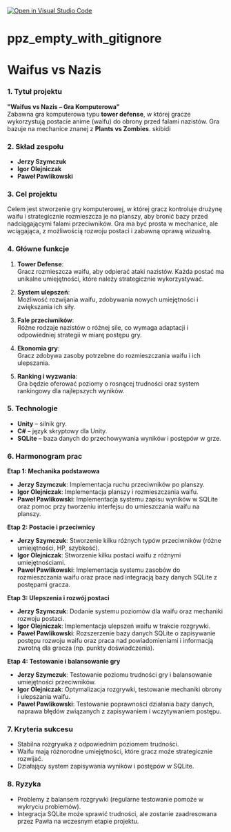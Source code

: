 [![Open in Visual Studio Code](https://classroom.github.com/assets/open-in-vscode-2e0aaae1b6195c2367325f4f02e2d04e9abb55f0b24a779b69b11b9e10269abc.svg)](https://classroom.github.com/online_ide?assignment_repo_id=16106805&assignment_repo_type=AssignmentRepo)
# ppz_empty_with_gitignore

# Waifus vs Nazis

### 1. Tytuł projektu
**"Waifus vs Nazis – Gra Komputerowa"**  
Zabawna gra komputerowa typu **tower defense**, w której gracze wykorzystują postacie anime (waifu) do obrony przed falami nazistów. Gra bazuje na mechanice znanej z **Plants vs Zombies**.
skibidi
### 2. Skład zespołu
- **Jerzy Szymczuk**  
- **Igor Olejniczak**  
- **Paweł Pawlikowski**

### 3. Cel projektu
Celem jest stworzenie gry komputerowej, w której gracz kontroluje drużynę waifu i strategicznie rozmieszcza je na planszy, aby bronić bazy przed nadciągającymi falami przeciwników. Gra ma być prosta w mechanice, ale wciągająca, z możliwością rozwoju postaci i zabawną oprawą wizualną.

### 4. Główne funkcje

1. **Tower Defense**:  
   Gracz rozmieszcza waifu, aby odpierać ataki nazistów. Każda postać ma unikalne umiejętności, które należy strategicznie wykorzystywać.

2. **System ulepszeń**:  
   Możliwość rozwijania waifu, zdobywania nowych umiejętności i zwiększania ich siły.

3. **Fale przeciwników**:  
   Różne rodzaje nazistów o różnej sile, co wymaga adaptacji i odpowiedniej strategii w miarę postępu gry.

4. **Ekonomia gry**:  
   Gracz zdobywa zasoby potrzebne do rozmieszczania waifu i ich ulepszania.

5. **Ranking i wyzwania**:  
   Gra będzie oferować poziomy o rosnącej trudności oraz system rankingowy dla najlepszych wyników.

### 5. Technologie
- **Unity** – silnik gry.
- **C#** – język skryptowy dla Unity.
- **SQLite** – baza danych do przechowywania wyników i postępów w grze.

### 6. Harmonogram prac

**Etap 1: Mechanika podstawowa**  
- **Jerzy Szymczuk**: Implementacja ruchu przeciwników po planszy.  
- **Igor Olejniczak**: Implementacja planszy i rozmieszczania waifu.  
- **Paweł Pawlikowski**: Implementacja systemu zapisu wyników w SQLite oraz pomoc przy tworzeniu interfejsu do umieszczania waifu na planszy.

**Etap 2: Postacie i przeciwnicy**  
- **Jerzy Szymczuk**: Stworzenie kilku różnych typów przeciwników (różne umiejętności, HP, szybkość).  
- **Igor Olejniczak**: Stworzenie kilku postaci waifu z różnymi umiejętnościami.  
- **Paweł Pawlikowski**: Implementacja systemu zasobów do rozmieszczania waifu oraz prace nad integracją bazy danych SQLite z postępami gracza.

**Etap 3: Ulepszenia i rozwój postaci**  
- **Jerzy Szymczuk**: Dodanie systemu poziomów dla waifu oraz mechaniki rozwoju postaci.  
- **Igor Olejniczak**: Implementacja ulepszeń waifu w trakcie rozgrywki.  
- **Paweł Pawlikowski**: Rozszerzenie bazy danych SQLite o zapisywanie postępu rozwoju waifu oraz praca nad powiadomieniami i informacją zwrotną dla gracza (np. punkty doświadczenia).

**Etap 4: Testowanie i balansowanie gry**  
- **Jerzy Szymczuk**: Testowanie poziomu trudności gry i balansowanie umiejętności przeciwników.  
- **Igor Olejniczak**: Optymalizacja rozgrywki, testowanie mechaniki obrony i ulepszania waifu.  
- **Paweł Pawlikowski**: Testowanie poprawności działania bazy danych, naprawa błędów związanych z zapisywaniem i wczytywaniem postępu.

### 7. Kryteria sukcesu
- Stabilna rozgrywka z odpowiednim poziomem trudności.
- Waifu mają różnorodne umiejętności, które gracz może strategicznie rozwijać.
- Działający system zapisywania wyników i postępów w SQLite.

### 8. Ryzyka
- Problemy z balansem rozgrywki (regularne testowanie pomoże w wykryciu problemów).  
- Integracja SQLite może sprawić trudności, ale zostanie zaadresowana przez Pawła na wczesnym etapie projektu.
